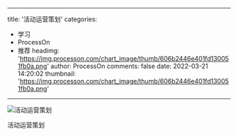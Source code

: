 
---
title: '活动运营策划'
categories: 
 - 学习
 - ProcessOn
 - 推荐
headimg: 'https://img.processon.com/chart_image/thumb/606b2446e401fd130051fb0a.png'
author: ProcessOn
comments: false
date: 2022-03-21 14:20:02
thumbnail: 'https://img.processon.com/chart_image/thumb/606b2446e401fd130051fb0a.png'
---

<div>   
<img class="thumb" alt="活动运营策划" src="https://img.processon.com/chart_image/thumb/606b2446e401fd130051fb0a.png" referrerpolicy="no-referrer">
<p>活动运营策划</p>  
</div>
            
